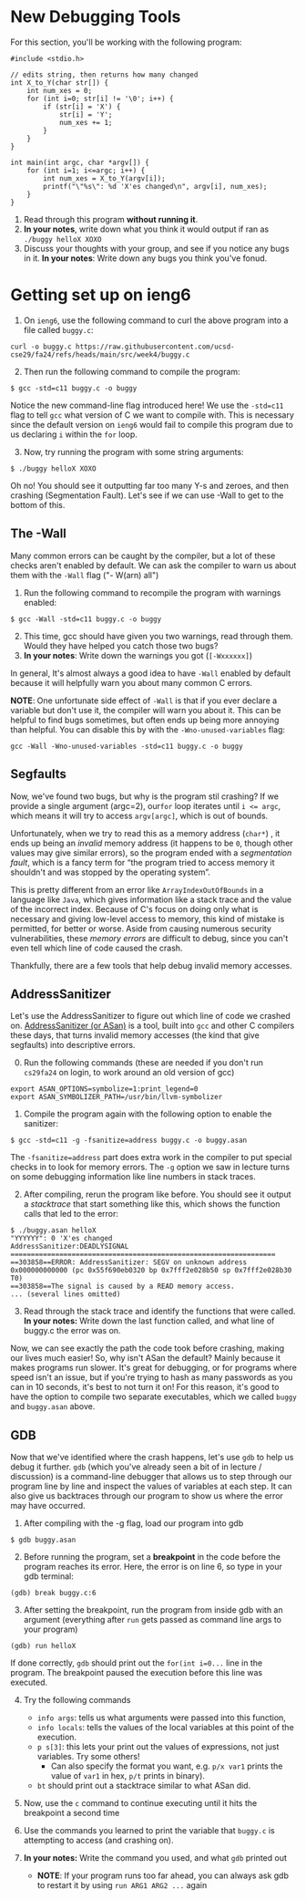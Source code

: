 # New Debugging Tools

For this section, you'll be working with the following program:



```
#include <stdio.h>

// edits string, then returns how many changed
int X_to_Y(char str[]) {
    int num_xes = 0;
    for (int i=0; str[i] != '\0'; i++) {
        if (str[i] = 'X') {
            str[i] = 'Y';
            num_xes += 1;
        }
    }
}

int main(int argc, char *argv[]) {
    for (int i=1; i<=argc; i++) {
        int num_xes = X_to_Y(argv[i]);
        printf("\"%s\": %d 'X'es changed\n", argv[i], num_xes);
    }
}
```

1. Read through this program **without running it**.
2. **In your notes**, write down what you think it would output if ran as `./buggy helloX XOXO` 
3. Discuss your thoughts with your group, and see if you notice any bugs in it. **In your notes**: Write down any bugs you think you've fonud.

# Getting set up on ieng6

1. On `ieng6`, use the following command to curl the above program into a file called `buggy.c`:

```
curl -o buggy.c https://raw.githubusercontent.com/ucsd-cse29/fa24/refs/heads/main/src/week4/buggy.c
```
2. Then run the following command to compile the program:

```
$ gcc -std=c11 buggy.c -o buggy 
```
Notice the new command-line flag introduced here! We use the `-std=c11` flag to tell `gcc` what version of C we want to compile with. This is necessary since the default version on `ieng6` would fail to compile this program due to us declaring `i` within the `for` loop.

3. Now, try running the program with some string arguments:

```
$ ./buggy helloX XOXO
```

Oh no! You should see it outputting far too many Y-s and zeroes, and then crashing (Segmentation Fault). Let's see if we can use -Wall to get to the bottom of this.

## The -Wall

Many common errors can be caught by the compiler, but a lot of these checks aren't enabled by default. We can ask the compiler to warn us about them with the `-Wall` flag ("- W(arn) all")

1. Run the following command to recompile the program with warnings enabled:
```
$ gcc -Wall -std=c11 buggy.c -o buggy
```

2. This time, gcc should have given you two warnings, read through them. Would they have helped you catch those two bugs?
3. **In your notes**: Write down the warnings you got (`[-Wxxxxxx]`)

In general, It's almost always a good idea to have `-Wall` enabled by default because it will helpfully warn you about many common C errors.

**NOTE**: One unfortunate side effect of `-Wall` is that if you ever declare a variable but don't use it, the compiler will warn you about it. This can be helpful to find bugs sometimes, but often ends up being more
annoying than helpful. You can disable this by with the `-Wno-unused-variables` flag:
```
gcc -Wall -Wno-unused-variables -std=c11 buggy.c -o buggy
```

## Segfaults

Now, we've found two bugs, but why is the program stil crashing? If we provide a single argument (argc=2), our`for` loop iterates until `i <= argc`, which means it will try to access `argv[argc]`, which is out of bounds.

Unfortunately, when we try to read this as a memory address (`char*`) , it ends up being an _invalid_ memory address (it happens to be `0`, though other values may give similar errors), so the program ended with a _segmentation fault_, which is a fancy term for “the program tried to access memory it shouldn't and was stopped by the operating system”. 

This is pretty different from an error like `ArrayIndexOutOfBounds` in a language like `Java`, which gives information like a stack trace and the value of the incorrect index. Because of C's focus on doing only what is necessary and giving low-level access to memory, this kind of mistake is permitted, for better or worse. Aside from causing numerous security vulnerabilities, these _memory errors_ are difficult to debug, since you can't even tell which line of code caused the crash.

Thankfully, there are a few tools that help debug invalid memory accesses.

## AddressSanitizer

Let's use the AddressSanitizer to figure out which line of code we crashed on. [AddressSanitizer (or ASan)](https://github.com/google/sanitizers/wiki/addresssanitizer) is a tool, built into `gcc` and other C compilers these days, that turns invalid memory accesses (the kind that give segfaults) into descriptive errors. 

0. Run the following commands (these are needed if you don't run `cs29fa24` on login, to work around an old version of gcc)
```
export ASAN_OPTIONS=symbolize=1:print_legend=0
export ASAN_SYMBOLIZER_PATH=/usr/bin/llvm-symbolizer

```

1. Compile the program again with the following option to enable the sanitizer:

```
$ gcc -std=c11 -g -fsanitize=address buggy.c -o buggy.asan
```

The `-fsanitize=address` part does extra work in the compiler to put special checks in to look for memory errors. The `-g` option we saw in lecture turns on some debugging information like line numbers in stack traces.
  
2. After compiling, rerun the program like before. You should see it output a _stacktrace_ that start something like this, which shows the function calls that led to the error:

```
$ ./buggy.asan helloX
"YYYYYY": 0 'X'es changed
AddressSanitizer:DEADLYSIGNAL
=================================================================
==303858==ERROR: AddressSanitizer: SEGV on unknown address 0x000000000000 (pc 0x55f690eb0320 bp 0x7fff2e028b50 sp 0x7fff2e028b30 T0)
==303858==The signal is caused by a READ memory access.
... (several lines omitted)
```

3. Read through the stack trace and identify the functions that were called. **In your notes:** Write down the last function called, and what line of buggy.c the error was on. 


Now, we can see exactly the path the code took before crashing, making our lives much easier! So, why isn't ASan the default? Mainly because it makes programs run slower. It's great for debugging, or for programs where speed isn't an issue, but if you're trying to hash as many passwords as you can in 10 seconds, it's best to not turn it on! For this reason, it's good to have the option to compile two separate executables, which we called `buggy` and `buggy.asan` above.

## GDB

Now that we've identified where the crash happens, let's use `gdb` to help us debug it further. 
`gdb` (which you've already seen a bit of in lecture / discussion) is a command-line debugger that allows us to step through our program line by line and inspect the values of variables at each step. It can also give us backtraces through our program to show us where the error may have occurred.

1. After compiling with the -g flag, load our program into gdb
``` 
$ gdb buggy.asan
```

2. Before running the program, set a **breakpoint** in the code before the program reaches its error. Here, the error is on line 6, so type in your gdb terminal:
``` 
(gdb) break buggy.c:6
```

3. After setting the breakpoint, run the program from inside gdb with an argument (everything after `run` gets passed as command line args to your program)
``` 
(gdb) run helloX
```

If done correctly, `gdb` should print out the `for(int i=0...` line in the program. The breakpoint paused the execution before this line was executed.

4. Try the following commands
    * `info args`: tells us what arguments were passed into this function,
    * `info locals`: tells the values of the local variables at this point of the execution.
    * `p s[3]`: this lets your print out the values of expressions, not just variables. Try some others!
        * Can also specify the format you want, e.g. `p/x var1` prints the value of `var1` in hex, `p/t` prints in binary).
    * `bt` should print out a stacktrace similar to what ASan did.

5. Now, use the `c` command to continue executing until it hits the breakpoint a second time
6. Use the commands you learned to print the variable that `buggy.c` is attempting to access (and crashing on).
7. **In your notes:** Write the command you used, and what `gdb` printed out
    * **NOTE**: If your program runs too far ahead, you can always ask gdb to restart it by using `run ARG1 ARG2 ...` again 
